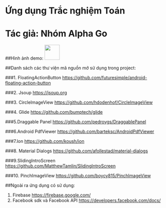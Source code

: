 # Ứng dụng Trắc nghiệm Toán
# Tác giả: Nhóm Alpha Go

##Hình ảnh demo:
<img src="screenshot/one" width="48">

##Danh sách các thư viện mã nguồn mở sử dụng trong project:

###1. FloatingActionButton
https://github.com/futuresimple/android-floating-action-button

###2. Jsoup
https://jsoup.org

###3. CircleImageView
https://github.com/hdodenhof/CircleImageView

###4. Glide
https://github.com/bumptech/glide

###5.Draggable Panel
https://github.com/pedrovgs/DraggablePanel

###6.Android PdfViewer
https://github.com/barteksc/AndroidPdfViewer

###7.Ion
https://github.com/koush/ion

###8. Material Dialogs
https://github.com/afollestad/material-dialogs

###9.SlidingIntroScreen
https://github.com/MatthewTamlin/SlidingIntroScreen

###10. PinchImageView
https://github.com/boycy815/PinchImageView


##Ngoài ra ứng dụng có sử dụng:


1. Firebase
https://firebase.google.com/
2. Facebook sdk và Facebook API
https://developers.facebook.com/docs/
